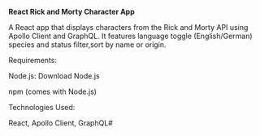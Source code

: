 **React Rick and Morty Character App**




A React app that displays characters from the Rick and Morty API using Apollo Client and GraphQL.
It features language toggle (English/German) species and status filter,sort by name or origin.

Requirements:

Node.js: Download Node.js

npm (comes with Node.js)

Technologies Used:

React, Apollo Client, GraphQL# 
 
